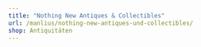 ```yaml
---
title: "Nothing New Antiques & Collectibles"
url: /manlius/nothing-new-antiques-und-collectibles/
shop: Antiquitäten
---
```

